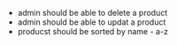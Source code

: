 - admin should be able to delete a product
- admin should be able to updat a product
- producst should be sorted by name - a-z
